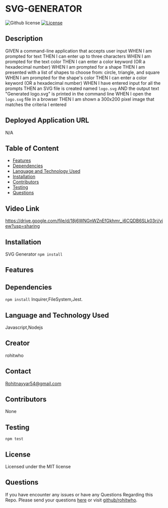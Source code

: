 # SVG-GENERATOR

![Github license](https://img.shields.io/badge/license-MIT-red.svg)
[![License](https://img.shields.io/badge/License-MIT-blue.svg)](https://opensource.org/licenses/MIT)



## Description
GIVEN a command-line application that accepts user input
WHEN I am prompted for text
THEN I can enter up to three characters
WHEN I am prompted for the text color
THEN I can enter a color keyword (OR a hexadecimal number)
WHEN I am prompted for a shape
THEN I am presented with a list of shapes to choose from: circle, triangle, and square
WHEN I am prompted for the shape's color
THEN I can enter a color keyword (OR a hexadecimal number)
WHEN I have entered input for all the prompts
THEN an SVG file is created named `logo.svg`
AND the output text "Generated logo.svg" is printed in the command line
WHEN I open the `logo.svg` file in a browser
THEN I am shown a 300x200 pixel image that matches the criteria I entered

## Deployed Application URL
N/A

## Table of Content
* [Features](#features)
* [Dependencies](#dependencies)
* [Language and Technology Used](#language-and-technology-used)
* [Installation](#installation)
* [Contributors](#contributors)
* [Testing](#testing)
* [Questions](#questions)

## Video Link
https://drive.google.com/file/d/18j6WNGnWZnEfGkhmr_j6CQDB6SLk03ri/view?usp=sharing


## Installation
SVG Generator `npm install` 

## Features


##  Dependencies
`npm install` Inquirer,FileSystem,Jest.

## Language and Technology Used
Javascript,Nodejs

## Creator
rohitwho

## Contact
Rohitnayyar54@gmail.com


## Contributors
None

## Testing
`npm test`

## License
Licensed under the MIT license


## Questions
If you have encounter any issues or have any Questions  Regarding this Repo. Please send your questions [here](mailto:Rohitnayyar54@gmail.com?subject=[GitHub]%20Dev%20Connect) or visit [github/rohitwho](https://github.com/rohitwho).
